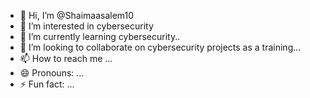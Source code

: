 - 👋 Hi, I’m @Shaimaasalem10
- 👀 I’m interested in cybersecurity
- 🌱 I’m currently learning cybersecurity..
- 💞️ I’m looking to collaborate on cybersecurity projects as a training...
- 📫 How to reach me ...
- 😄 Pronouns: ...
- ⚡ Fun fact: ...

<!---
Shaimaasalem10/Shaimaasalem10 is a ✨ special ✨ repository because its `README.md` (this file) appears on your GitHub profile.
You can click the Preview link to take a look at your changes.
--->
